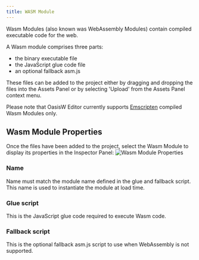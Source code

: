 ```yaml
---
title: WASM Module
---
```


Wasm Modules (also known was WebAssembly Modules) contain compiled executable code for the web.

A Wasm module comprises three parts:

* the binary executable file
* the JavaScript glue code file
* an optional fallback asm.js

These files can be added to the project either by dragging and dropping the files into the Assets Panel or by selecting 'Upload' from the Assets Panel context menu.

Please note that OasisW Editor currently supports [Emscripten][2] compiled Wasm Modules only.

## Wasm Module Properties

Once the files have been added to the project, select the Wasm Module to display its properties in the Inspector Panel:
![Wasm Module Properties](/img/user-manual/assets/wasm-module.png)

### Name

Name must match the module name defined in the glue and fallback script. This name is used to instantiate the module at load time.

### Glue script

This is the JavaScript glue code required to execute Wasm code.

### Fallback script

This is the optional fallback asm.js script to use when WebAssembly is not supported.

[2]: https://emscripten.org/
